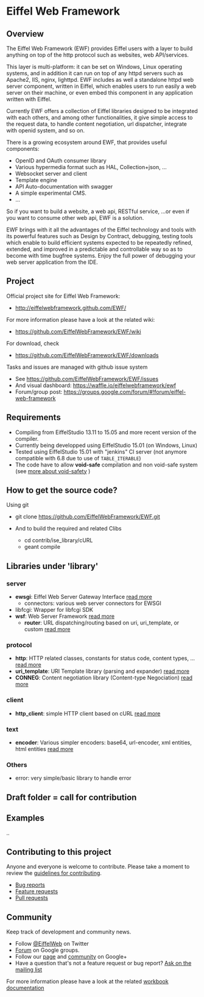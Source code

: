 # Eiffel Web Framework


## Overview

The Eiffel Web Framework (EWF) provides Eiffel users with a layer to build anything on top of the http protocol such as websites, web API/services. 

This layer is multi-platform: it can be set on Windows, Linux operating systems, and in addition it can run on top of any httpd servers such as Apache2, IIS, nginx, lighttpd. EWF includes as well a standalone httpd web server component, written in Eiffel, which enables users to run easily a web server on their machine, or even embed this component in any application written with Eiffel.

Currently EWF offers a collection of Eiffel libraries designed to be integrated with each others, and among other functionalities, it give simple access to the request data, to handle content negotiation, url dispatcher, integrate with openid system, and so on. 

There is a growing ecosystem around EWF, that provides useful components:
* OpenID and OAuth consumer library
* Various hypermedia format such as HAL, Collection+json, …
* Websocket server and client
* Template engine
* API Auto-documentation with swagger
* A simple experimental CMS.
* ...

So if you want to build a website, a web api, RESTful service, …or even if you want to consume other web api, EWF is a solution.

EWF brings with it all the advantages of the Eiffel technology and tools with its powerful features such as Design by Contract, debugging, testing tools which enable to build efficient systems expected to be repeatedly refined, extended, and improved in a predictable and controllable way so as to become with time bugfree systems. Enjoy the full power of debugging your web server application from the IDE.

## Project

Official project site for Eiffel Web Framework:

* http://eiffelwebframework.github.com/EWF/

For more information please have a look at the related wiki:

* https://github.com/EiffelWebFramework/EWF/wiki

For download, check
* https://github.com/EiffelWebFramework/EWF/downloads

Tasks and issues are managed with github issue system
* See https://github.com/EiffelWebFramework/EWF/issues
* And visual dashboard: https://waffle.io/eiffelwebframework/ewf
* Forum/group post: https://groups.google.com/forum/#!forum/eiffel-web-framework

## Requirements
* Compiling from EiffelStudio 13.11 to 15.05 and more recent version of the compiler.
* Currently being developped using EiffelStudio 15.01 (on Windows, Linux)
* Tested using EiffelStudio 15.01 with "jenkins" CI server (not anymore compatible with 6.8 due to use of `TABLE_ITERABLE`)
* The code have to allow __void-safe__ compilation and non void-safe system (see [more about void-safety](http://docs.eiffel.com/book/method/void-safe-programming-eiffel) )

## How to get the source code?

Using git 
* git clone https://github.com/EiffelWebFramework/EWF.git

* And to build the required and related Clibs
  * cd contrib/ise_library/cURL
  * geant compile

## Libraries under 'library'

### server
* __ewsgi__: Eiffel Web Server Gateway Interface [read more](library/server/ewsgi)
  * connectors: various web server connectors for EWSGI
* libfcgi: Wrapper for libfcgi SDK 
* __wsf__: Web Server Framework [read more](library/server/wsf)
  *  __router__: URL dispatching/routing based on uri, uri_template, or custom [read more](library/server/wsf/router)

### protocol
* __http__: HTTP related classes, constants for status code, content types, ... [read more](library/network/protocol/http)
* __uri_template__: URI Template library (parsing and expander) [read more](library/network/protocol/uri_template)
* __CONNEG__: Content negotiation library (Content-type Negociation) [read more](library/network/protocol/content_negotiation)

### client
* __http_client__: simple HTTP client based on cURL [read more](library/network/http_client)

### text
* __encoder__: Various simpler encoders: base64, url-encoder, xml entities, html entities [read more](library/text/encoder)

### Others
* error: very simple/basic library to handle error

## Draft folder = call for contribution ##

## Examples
..

## Contributing to this project

Anyone and everyone is welcome to contribute. Please take a moment to
review the [guidelines for contributing](CONTRIBUTING.md).

* [Bug reports](CONTRIBUTING.md#bugs)
* [Feature requests](CONTRIBUTING.md#features)
* [Pull requests](CONTRIBUTING.md#pull-requests)

## Community

Keep track of development and community news.

* Follow [@EiffelWeb](https://twitter.com/EiffelWeb) on Twitter
* [Forum](https://groups.google.com/forum/#!forum/eiffel-web-framework) on Google groups.
* Follow our [page](https://plus.google.com/u/0/110650349519032194479) and [community](https://plus.google.com/communities/110457383244374256721) on Google+
* Have a question that's not a feature request or bug report? [Ask on the mailing list](http://groups.google.com/group/eiffel-web-framework)


For more information please have a look at the related [workbook documentation](docs/workbook)
